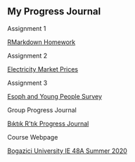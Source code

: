 ## My Progress Journal

Assignment 1

[RMarkdown Homework](https://pjournal.github.io/boun01-irmakdai/assignment1.html)

Assignment 2

[Electricity Market Prices](https://pjournal.github.io/boun01-irmakdai/assignment2.html)  

Assignment 3  

[Esoph and Young People Survey](https://pjournal.github.io/boun01-irmakdai/assignment3.html)

Group Progress Journal

[Bıktık R'tık Progress Journal](https://pjournal.github.io/boun01g-biktik-r-tik/)

Course Webpage

[Bogazici University IE 48A Summer 2020](https://boun-ie48a.github.io/)
